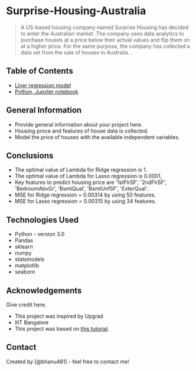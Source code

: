 # Surprise-Housing-Australia
> A US-based housing company named Surprise Housing has decided to enter the Australian market. The company uses data analytics to purchase houses at a price below their actual values and flip them on at a higher price. For the same purpose, the company has collected a data set from the sale of houses in Australia. .


## Table of Contents
* [Liner regression model](#general-information)
* [Python, Jupyter notebook](#technologies-used)

<!-- You can include any other section that is pertinent to your problem -->

## General Information
- Provide general information about your project here.
- Housing proce and features of house data is collected.
- Model the price of houses with the available independent variables.

<!-- You don't have to answer all the questions - just the ones relevant to your project. -->

## Conclusions
- The optimal value of Lambda for Ridge regression is 1.
- The optimal value of Lambda for Lasso regression is 0.0001,
- Key features to predict housing price are '1stFlrSF', '2ndFlrSF', 'BedroomAbvGr', 'BsmtQual', 'BsmtUnfSF', 'ExterQual'.
- MSE for Ridge regression = 0.00314 by using 50 features.
- MSE for Lasso regression = 0.00315 by using 34 features.

<!-- You don't have to answer all the questions - just the ones relevant to your project. -->


## Technologies Used
- Python - version 3.0
- Pandas
- sklearn
- numpy
- statsmodels
- matplotlib
- seaborn

<!-- As the libraries versions keep on changing, it is recommended to mention the version of library used in this project -->

## Acknowledgements
Give credit here.
- This project was inspired by Upgrad
- IIIT Bangalore
- This project was based on [this tutorial](https://www.upgrad.com/).


## Contact
Created by [@bhanu481] - feel free to contact me!


<!-- Optional -->
<!-- ## License -->
<!-- This project is open source and available under the [... License](). -->

<!-- You don't have to include all sections - just the one's relevant to your project -->